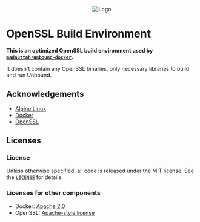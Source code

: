 <p align="center">
    <img src="https://repository-images.githubusercontent.com/440215882/b79c7ae3-c3d4-4a6a-a1d7-d27fa626754b" alt="Logo">
</p>

# OpenSSL Build Environment

**This is an optimized OpenSSL build environment used by [`madnuttah/unbound-docker`](https://github.com/madnuttah/unbound-docker/).**

It doesn't contain any OpenSSL binaries, only necessary libraries to build and run Unbound.
 
## Acknowledgements

- [Alpine Linux](https://www.alpinelinux.org/)
- [Docker](https://www.docker.com/)
- [OpenSSL](https://www.openssl.org/)

## Licenses

### License

Unless otherwise specified, all code is released under the MIT license.
See the [`LICENSE`](https://github.com/madnuttah/openssl-buildenv/blob/main/LICENSE) for details.

### Licenses for other components

- Docker: [Apache 2.0](https://github.com/docker/docker/blob/master/LICENSE)
- OpenSSL: [Apache-style license](https://www.openssl.org/source/license.html)
